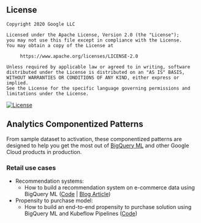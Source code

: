 ## License
```
Copyright 2020 Google LLC

Licensed under the Apache License, Version 2.0 (the "License");
you may not use this file except in compliance with the License.
You may obtain a copy of the License at

     https://www.apache.org/licenses/LICENSE-2.0

Unless required by applicable law or agreed to in writing, software
distributed under the License is distributed on an "AS IS" BASIS,
WITHOUT WARRANTIES OR CONDITIONS OF ANY KIND, either express or implied.
See the License for the specific language governing permissions and
limitations under the License.
```
[![License](https://img.shields.io/badge/License-Apache%202.0-blue.svg)](LICENSE)

## Analytics Componentized Patterns

From sample dataset to activation, these componentized patterns are designed to help you get the most out of [BigQuery ML](https://cloud.google.com/bigquery-ml/docs) and other Google Cloud products in production.

### Retail use cases
* Recommendation systems:
  * How to build a recommendation system on e-commerce data using BigQuery ML ([Code](retail/recommendation-system/README.md) | [Blog Article](https://medium.com/google-cloud/how-to-build-a-recommendation-system-on-e-commerce-data-using-bigquery-ml-df9af2b8c110))
* Propensity to purchase model:
  * How to build an end-to-end propensity to purchase solution using BigQuery ML and Kubeflow Pipelines ([Code](retail/propensity-model/README.md))